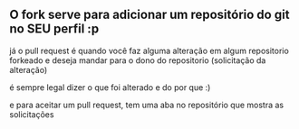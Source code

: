 O fork serve para adicionar um repositório do git no SEU perfil :p
---
já o pull request é quando você faz alguma alteração em algum repositorio forkeado e deseja mandar para o dono do repositorio (solicitação da alteração)

é sempre legal dizer o que foi alterado e do por que :)

e para aceitar um pull request, tem uma aba no repositório que mostra as solicitações 